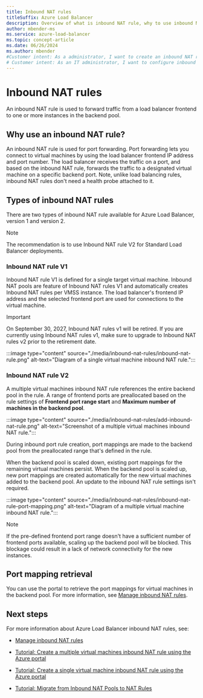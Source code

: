 ```yaml
---
title: Inbound NAT rules
titleSuffix: Azure Load Balancer
description: Overview of what is inbound NAT rule, why to use inbound NAT rule, and how to use inbound NAT rule.
author: mbender-ms
ms.service: azure-load-balancer
ms.topic: concept-article
ms.date: 06/26/2024
ms.author: mbender
#Customer intent: As a administrator, I want to create an inbound NAT rule so that I can forward a port to a virtual machine in the backend pool of an Azure Load Balancer.
# Customer intent: As an IT administrator, I want to configure inbound NAT rules on the load balancer so that I can efficiently forward traffic to specific virtual machines in the backend pool.
---
```


# Inbound NAT rules

An inbound NAT rule is used to forward traffic from a load balancer frontend to one or more instances in the backend pool.

## Why use an inbound NAT rule?

An inbound NAT rule is used for port forwarding. Port forwarding lets you connect to virtual machines by using the load balancer frontend IP address and port number. The load balancer receives the traffic on a port, and based on the inbound NAT rule, forwards the traffic to a designated virtual machine on a specific backend port. Note, unlike load balancing rules, inbound NAT rules don't need a health probe attached to it. 

## Types of inbound NAT rules

There are two types of inbound NAT rule available for Azure Load Balancer, version 1 and version 2. 
>[!NOTE]
> The recommendation is to use Inbound NAT rule V2 for Standard Load Balancer deployments. 

### Inbound NAT rule V1

Inbound NAT rule V1 is defined for a single target virtual machine. Inbound NAT pools are feature of Inbound NAT rules V1 and automatically creates Inbound NAT rules per VMSS instance. The load balancer's frontend IP address and the selected frontend port are used for connections to the virtual machine.

>[!Important]
> On September 30, 2027, Inbound NAT rules v1 will be retired. If you are currently using Inbound NAT rules v1, make sure to upgrade to  Inbound NAT rules v2 prior to the retirement date.


:::image type="content" source="./media/inbound-nat-rules/inbound-nat-rule.png" alt-text="Diagram of a single virtual machine inbound NAT rule.":::

### Inbound NAT rule V2

A multiple virtual machines inbound NAT rule references the entire backend pool in the rule. A range of frontend ports are preallocated based on the rule settings of **Frontend port range start** and **Maximum number of machines in the backend pool**.

:::image type="content" source="./media/inbound-nat-rules/add-inbound-nat-rule.png" alt-text="Screenshot of a multiple virtual machines inbound NAT rule.":::

During inbound port rule creation, port mappings are made to the backend pool from the preallocated range that's defined in the rule.

When the backend pool is scaled down, existing port mappings for the remaining virtual machines persist. When the backend pool is scaled up, new port mappings are created automatically for the new virtual machines added to the backend pool. An update to the inbound NAT rule settings isn't required.

:::image type="content" source="./media/inbound-nat-rules/inbound-nat-rule-port-mapping.png" alt-text="Diagram of a multiple virtual machine inbound NAT rule.":::

>[!NOTE]
> If the pre-defined frontend port range doesn't have a sufficient number of frontend ports available, scaling up the backend pool will be blocked. This blockage could result in a lack of network connectivity for the new instances. 

## Port mapping retrieval

You can use the portal to retrieve the port mappings for virtual machines in the backend pool. For more information, see [Manage inbound NAT rules](manage-inbound-nat-rules.md#view-port-mappings).

## Next steps

For more information about Azure Load Balancer inbound NAT rules, see:

* [Manage inbound NAT rules](manage-inbound-nat-rules.md)

* [Tutorial: Create a multiple virtual machines inbound NAT rule using the Azure portal](tutorial-nat-rule-multi-instance-portal.md)

* [Tutorial: Create a single virtual machine inbound NAT rule using the Azure portal](tutorial-load-balancer-port-forwarding-portal.md)

* [Tutorial: Migrate from Inbound NAT Pools to NAT Rules](load-balancer-nat-pool-migration.md) 


